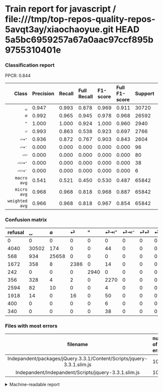 # Train report for javascript / file:///tmp/top-repos-quality-repos-5avqt3ay/xiaochaoyue.git HEAD 5a5bc6959257a67a0aac97ccf895b9755310401e

### Classification report

PPCR: 0.844

| Class | Precision | Recall | Full Recall | F1-score | Full F1-score | Support | Full Support | PPCR |
|------:|:----------|:-------|:------------|:---------|:---------|:--------|:-------------|:-----|
| `␣` | 0.947| 0.993| 0.878| 0.969| 0.911| 30720| 34760| 0.884 |
| `∅` | 0.992| 0.965| 0.945| 0.978| 0.968| 26592| 27160| 0.979 |
| `"` | 1.000| 1.000| 0.924| 1.000| 0.960| 2940| 3182| 0.924 |
| `⏎` | 0.993| 0.863| 0.538| 0.923| 0.697| 2766| 4438| 0.623 |
| `⏎⇥⁺` | 0.936| 0.872| 0.767| 0.903| 0.843| 2604| 2960| 0.880 |
| `⏎⇥⁻` | 0.000| 0.000| 0.000| 0.000| 0.000| 96| 2690| 0.036 |
| `⏎⏎` | 0.000| 0.000| 0.000| 0.000| 0.000| 80| 1998| 0.040 |
| `⏎⏎⇥⁺` | 0.000| 0.000| 0.000| 0.000| 0.000| 38| 378| 0.101 |
| `⏎⏎⇥⁻` | 0.000| 0.000| 0.000| 0.000| 0.000| 6| 406| 0.015 |
| `macro avg` | 0.541| 0.521| 0.450| 0.530| 0.487| 65842| 77972| 0.844 |
| `micro avg` | 0.968| 0.968| 0.818| 0.968| 0.887| 65842| 77972| 0.844 |
| `weighted avg` | 0.966| 0.968| 0.818| 0.967| 0.854| 65842| 77972| 0.844 |

### Confusion matrix

|refusal|  ␣| ∅| ⏎| "| ⏎⇥⁺| ⏎⇥⁻| ⏎⏎| ⏎⏎⇥⁻| ⏎⏎⇥⁺| 
|:---|:---|:---|:---|:---|:---|:---|:---|:---|:---|
|0 |0 |0 |0 |0 |0 |0 |0 |0 |0 |
|4040 |30502 |174 |0 |0 |44 |0 |0 |0 |0 |
|568 |934 |25658 |0 |0 |0 |0 |0 |0 |0 |
|1672 |358 |8 |2386 |0 |14 |0 |0 |0 |0 |
|242 |0 |0 |0 |2940 |0 |0 |0 |0 |0 |
|356 |328 |4 |2 |0 |2270 |0 |0 |0 |0 |
|2594 |82 |10 |0 |0 |4 |0 |0 |0 |0 |
|1918 |14 |0 |16 |0 |50 |0 |0 |0 |0 |
|400 |0 |0 |0 |0 |6 |0 |0 |0 |0 |
|340 |0 |0 |0 |0 |38 |0 |0 |0 |0 |

### Files with most errors

| filename | number of errors|
|:----:|:-----|
| Indepandent/packages/jQuery.3.3.1/Content/Scripts/jquery-3.3.1.slim.js | 1043 |
| Indepandent/Indepandent/Scripts/jquery-3.3.1.slim.js | 1043 |

<details>
    <summary>Machine-readable report</summary>
```json
{
  "cl_report": {"\"": {"f1-score": 1.0, "precision": 1.0, "recall": 1.0, "support": 2940}, "macro avg": {"f1-score": 0.5303696973862068, "precision": 0.5408184350678839, "recall": 0.5213481766388078, "support": 65842}, "micro avg": {"f1-score": 0.9683180948330853, "precision": 0.9683180948330853, "recall": 0.9683180948330853, "support": 65842}, "weighted avg": {"f1-score": 0.9665329344333483, "precision": 0.9658885729067953, "recall": 0.9683180948330853, "support": 65842}, "\u2205": {"f1-score": 0.9784540289059224, "precision": 0.9924189680513653, "recall": 0.9648766546329723, "support": 26592}, "\u23ce": {"f1-score": 0.923017408123791, "precision": 0.9925124792013311, "recall": 0.8626174981923355, "support": 2766}, "\u23ce\u21e5\u207a": {"f1-score": 0.9025844930417495, "precision": 0.9356966199505359, "recall": 0.8717357910906298, "support": 2604}, "\u23ce\u21e5\u207b": {"f1-score": 0.0, "precision": 0.0, "recall": 0.0, "support": 96}, "\u23ce\u23ce": {"f1-score": 0.0, "precision": 0.0, "recall": 0.0, "support": 80}, "\u23ce\u23ce\u21e5\u207a": {"f1-score": 0.0, "precision": 0.0, "recall": 0.0, "support": 38}, "\u23ce\u23ce\u21e5\u207b": {"f1-score": 0.0, "precision": 0.0, "recall": 0.0, "support": 6}, "\u2423": {"f1-score": 0.969271346404398, "precision": 0.9467378484077223, "recall": 0.9929036458333333, "support": 30720}},
  "cl_report_full": {"\"": {"f1-score": 0.9604704344985299, "precision": 1.0, "recall": 0.9239472030169704, "support": 3182}, "macro avg": {"f1-score": 0.4866256312632617, "precision": 0.5408184350678839, "recall": 0.4500744022294132, "support": 77972}, "micro avg": {"f1-score": 0.8866452501147316, "precision": 0.9683180948330853, "recall": 0.8176781408710819, "support": 77972}, "weighted avg": {"f1-score": 0.8541054715899955, "precision": 0.900568654910437, "recall": 0.8176781408710819, "support": 77972}, "\u2205": {"f1-score": 0.9679707247142264, "precision": 0.9924189680513653, "recall": 0.9446980854197349, "support": 27160}, "\u23ce": {"f1-score": 0.6974568839520608, "precision": 0.9925124792013311, "recall": 0.5376295628661559, "support": 4438}, "\u23ce\u21e5\u207a": {"f1-score": 0.8429261047159302, "precision": 0.9356966199505359, "recall": 0.7668918918918919, "support": 2960}, "\u23ce\u21e5\u207b": {"f1-score": 0.0, "precision": 0.0, "recall": 0.0, "support": 2690}, "\u23ce\u23ce": {"f1-score": 0.0, "precision": 0.0, "recall": 0.0, "support": 1998}, "\u23ce\u23ce\u21e5\u207a": {"f1-score": 0.0, "precision": 0.0, "recall": 0.0, "support": 378}, "\u23ce\u23ce\u21e5\u207b": {"f1-score": 0.0, "precision": 0.0, "recall": 0.0, "support": 406}, "\u2423": {"f1-score": 0.9108065334886083, "precision": 0.9467378484077223, "recall": 0.8775028768699655, "support": 34760}},
  "ppcr": 0.8444313343251424
}
```
</details>
